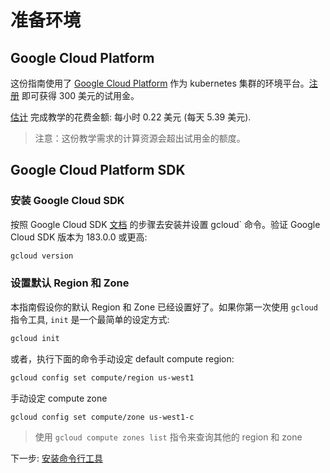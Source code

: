 # 准备环境

## Google Cloud Platform

这份指南使用了 [Google Cloud Platform](https://cloud.google.com/) 作为 kubernetes 集群的环境平台。[注册](https://cloud.google.com/free/) 即可获得 300 美元的试用金。

[估计](https://cloud.google.com/products/calculator/#id=78df6ced-9c50-48f8-a670-bc5003f2ddaa) 完成教学的花费金额: 每小时 0.22 美元 (每天 5.39 美元).

> 注意：这份教学需求的计算资源会超出试用金的额度。

## Google Cloud Platform SDK

### 安装 Google Cloud SDK

按照 Google Cloud SDK [文档](https://cloud.google.com/sdk/) 的步骤去安装并设置 gcloud` 命令。验证 Google Cloud SDK 版本为 183.0.0 或更高:


```sh
gcloud version
```

### 设置默认 Region 和 Zone

本指南假设你的默认 Region 和 Zone 已经设置好了。如果你第一次使用 `gcloud` 指令工具, `init` 是一个最简单的设定方式:

```sh
gcloud init
```

或者，执行下面的命令手动设定 default compute region:

```sh
gcloud config set compute/region us-west1
```

手动设定 compute zone

```sh
gcloud config set compute/zone us-west1-c
```

> 使用 `gcloud compute zones list` 指令来查询其他的 region 和 zone

下一步: [安装命令行工具](02-client-tools.md)
